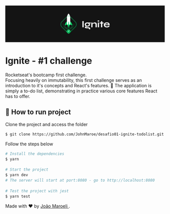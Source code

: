 <p align="center">
  <img src="https://raw.githubusercontent.com/JohnMaroe/desafio01-ignite-todolist/main/.github/Background.png" width=650 />
</p>

# Ignite - #1 challenge

Rocketseat's bootcamp first challenge. <br />
Focusing heavily on immutability, this first challenge serves as an introduction to it's concepts and React's features. :rocket:
The application is simply a to-do list, demonstrating in practice various core features React has to offer.


## :satellite: How to run project
Clone the project and access the folder

```bash
$ git clone https://github.com/JohnMaroe/desafio01-ignite-todolist.git && cd desafio01-ignite-todolist
```

Follow the steps below
```bash
# Install the dependencies
$ yarn

# Start the project
$ yarn dev
# The server will start at port:8080 - go to http://localhost:8080

# Test the project with jest
$ yarn test
```

Made with ❤️ by <a href="https://www.linkedin.com/in/jo%C3%A3o-maroeli-dos-santos-645314196/" target="_blank"> João Maroeli </a>. <br />
<br />
